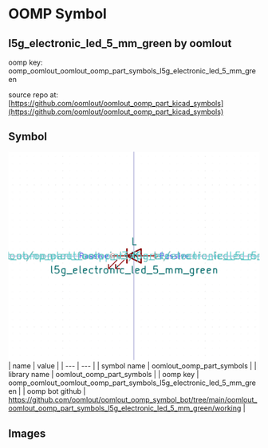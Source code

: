 # OOMP Symbol  
## l5g_electronic_led_5_mm_green  by oomlout  
  
oomp key: oomp_oomlout_oomlout_oomp_part_symbols_l5g_electronic_led_5_mm_green  
  
source repo at: [https://github.com/oomlout/oomlout_oomp_part_kicad_symbols](https://github.com/oomlout/oomlout_oomp_part_kicad_symbols)  
## Symbol  
  
[![working.png](working_600.png)](working.png)  
| name | value | 
| --- | --- | 
| symbol name | oomlout_oomp_part_symbols | 
| library name | oomlout_oomp_part_symbols | 
| oomp key | oomp_oomlout_oomlout_oomp_part_symbols_l5g_electronic_led_5_mm_green | 
| oomp bot github | https://github.com/oomlout/oomlout_oomp_symbol_bot/tree/main/oomlout_oomlout_oomp_part_symbols_l5g_electronic_led_5_mm_green/working | 
## Images  
